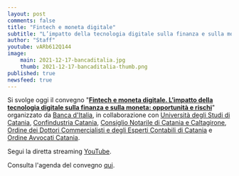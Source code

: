 ```yaml
---
layout: post
comments: false
title: "Fintech e moneta digitale"
subtitle: "L’impatto della tecnologia digitale sulla finanza e sulla moneta: opportunità e rischi"
author: "Staff"
youtube: vARb612Q144
image:
    main: 2021-12-17-bancaditalia.jpg
    thumb: 2021-12-17-bancaditalia-thumb.png
published: true
newsfeed: true
---
```


Si svolge oggi il convegno "[**Fintech e moneta digitale. L’impatto della tecnologia digitale sulla finanza e sulla moneta: opportunità e rischi**](https://dgi.io/docs/20211217-bancaditalia.pdf)" organizzato da [Banca d'Italia](https://www.bancaditalia.it), in collaborazione con [Università degli Studi di Catania](https://www.unict.it/en), [Confindustria Catania](https://www.confindustriact.it/), [Consiglio Notarile di Catania e Caltagirone](https://www.consiglionotarilecatania.it/), [Ordine dei Dottori Commercialisti e degli Esperti Contabili di Catania](http://www.odcec.ct.it/) e [Ordine Avvocati Catania](https://www.ordineavvocaticatania.it/).

Segui la diretta streaming [YouTube](https://youtu.be/vARb612Q144).

Consulta l'agenda del convegno [qui](https://dgi.io/docs/20211217-bancaditalia.pdf).
